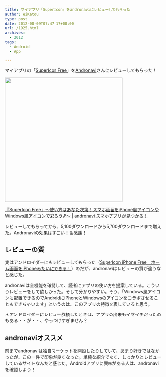 ```yaml
---
title: マイアプリ「SuperIcon」をandronaviにレビューしてもらった
author: eiKatou
type: post
date: 2012-08-09T07:47:17+00:00
url: /1925.html
archives:
  - 2012
tags:
  - Android
  - App

---
```

マイアプリの「[SuperIcon Free][1]」を[Andronavi][2]さんにレビューしてもらった！

[<img src="/blog/uploads/2012/08/supericon_andronavi.jpg" alt="" title="supericon_andronavi" width="379" height="401" class="alignnone size-full wp-image-1929" srcset="/blog/uploads/2012/08/supericon_andronavi.jpg 379w, /blog/uploads/2012/08/supericon_andronavi-283x300.jpg 283w" sizes="(max-width: 379px) 100vw, 379px" />][3]
  
[『SuperIcon Free』～使い方はあなた次第！スマホ画面をiPhone風アイコンやWindows風アイコンで彩ろう♪～ | andronavi スマホアプリが見つかる！][3]

レビューしてもらってから、5,100ダウンロードから5,700ダウンロードまで増えた。Andronaviの効果はすごい！＆感謝！

<!--more-->

## レビューの質

実はアンドロイダーにもレビューしてもらった（[SuperIcon iPhone Free　ホーム画面をiPhoneみたいにできる！][4]）のだが、andronaviはレビューの質が違うなと感じた。

andronaviは全機能を確認して、読者にアプリの使い方を提案している。こういうレビューをして欲しかった。そして分かりやすい。そう、「Windows風アイコンも配置できるのでAndroidにiPhoneとWindowsのアイコンをコラボさせることもできちゃいます」というのは、このアプリの特徴を表していると思う。

＊アンドロイダーにレビュー依頼したときは、アプリの出来もイマイチだったのもある・・が・・、やっつけすぎません？

## andronaviオススメ

前までandronaviは独自マーケットを開設したりしていて、あまり好きではなかったが、この一件で印象が良くなった。単純な紹介でなく、しっかりとレビューしているサイトなんだと感じた。Androidアプリに興味がある人は、andronaviを確認しよう！

 [1]: https://play.google.com/store/apps/details?id=net.eikatou.ibf
 [2]: http://andronavi.com
 [3]: http://andronavi.com/2012/07/207207
 [4]: http://androider.jp/a/12a9b37a8cc269f1/
